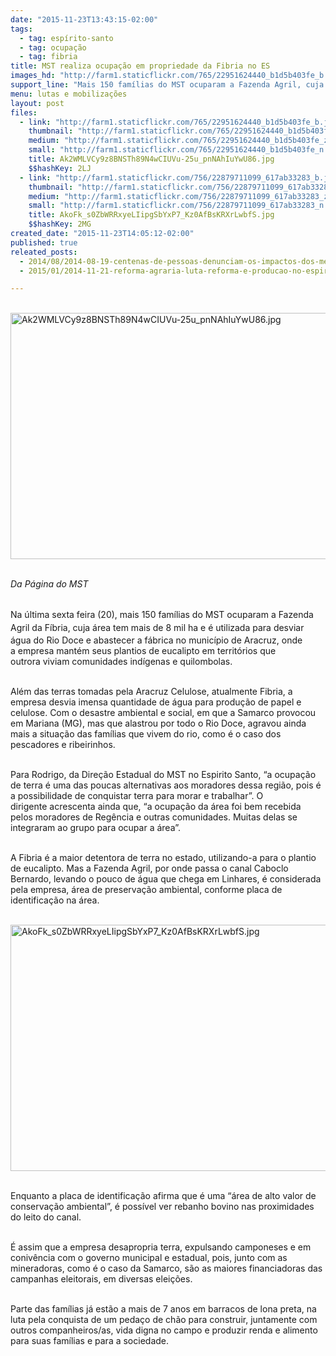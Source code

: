 ```yaml
---
date: "2015-11-23T13:43:15-02:00"
tags:
  - tag: espírito-santo
  - tag: ocupação
  - tag: fibria
title: MST realiza ocupação em propriedade da Fibria no ES
images_hd: "http://farm1.staticflickr.com/765/22951624440_b1d5b403fe_b.jpg"
support_line: "Mais 150 famílias do MST ocuparam a Fazenda Agril, cuja área tem mais de 8 mil ha e é utilizada para desviar água do Rio Doce e abastecer a fábrica da empresa."
menu: lutas e mobilizações
layout: post
files:
  - link: "http://farm1.staticflickr.com/765/22951624440_b1d5b403fe_b.jpg"
    thumbnail: "http://farm1.staticflickr.com/765/22951624440_b1d5b403fe_t.jpg"
    medium: "http://farm1.staticflickr.com/765/22951624440_b1d5b403fe_z.jpg"
    small: "http://farm1.staticflickr.com/765/22951624440_b1d5b403fe_n.jpg"
    title: Ak2WMLVCy9z8BNSTh89N4wCIUVu-25u_pnNAhIuYwU86.jpg
    $$hashKey: 2LJ
  - link: "http://farm1.staticflickr.com/756/22879711099_617ab33283_b.jpg"
    thumbnail: "http://farm1.staticflickr.com/756/22879711099_617ab33283_t.jpg"
    medium: "http://farm1.staticflickr.com/756/22879711099_617ab33283_z.jpg"
    small: "http://farm1.staticflickr.com/756/22879711099_617ab33283_n.jpg"
    title: AkoFk_s0ZbWRRxyeLIipgSbYxP7_Kz0AfBsKRXrLwbfS.jpg
    $$hashKey: 2MG
created_date: "2015-11-23T14:05:12-02:00"
published: true
releated_posts:
  - 2014/08/2014-08-19-centenas-de-pessoas-denunciam-os-impactos-dos-megaprojetos-no-es.md
  - 2015/01/2014-11-21-reforma-agraria-luta-reforma-e-producao-no-espirito-santo.md

---
```

<p class="p1"><br />
<img alt="Ak2WMLVCy9z8BNSTh89N4wCIUVu-25u_pnNAhIuYwU86.jpg" height="394" src="http://farm1.staticflickr.com/765/22951624440_b1d5b403fe_b.jpg" width="700" /></p>

<p class="p1"><br />
<em>Da P&aacute;gina do MST</em></p>

<p class="p1"><br />
Na &uacute;ltima sexta feira (20), mais<span style="line-height: 20.8px;">&nbsp;150 fam&iacute;lias do MST ocuparam&nbsp;</span>a Fazenda Agril da&nbsp;F&iacute;bria, cuja &aacute;rea&nbsp;<span style="line-height: 20.8px;">tem mais de 8 mil ha e &eacute; utilizada</span>&nbsp;para desviar &aacute;gua do Rio Doce e&nbsp;abastecer a f&aacute;brica no munic&iacute;pio de Aracruz, onde a&nbsp;empresa mant&eacute;m seus plantios de eucalipto em territ&oacute;rios que outrora&nbsp;viviam comunidades ind&iacute;genas e quilombolas.&nbsp;</p>

<p class="p1"><br />
Al&eacute;m das terras tomadas pela Aracruz Celulose, atualmente&nbsp;Fibria, a empresa desvia imensa quantidade de &aacute;gua para produ&ccedil;&atilde;o de papel e celulose. Com o desastre ambiental e social, em que a Samarco provocou em Mariana (MG), mas que alastrou por todo o Rio Doce, agravou ainda mais a situa&ccedil;&atilde;o das fam&iacute;lias que vivem do rio, como &eacute; o caso dos pescadores e ribeirinhos.</p>

<p class="p1"><br />
Para Rodrigo, da Dire&ccedil;&atilde;o Estadual do MST no Espirito Santo,&nbsp;&ldquo;a ocupa&ccedil;&atilde;o de terra &eacute; uma das poucas alternativas aos moradores dessa regi&atilde;o, pois &eacute; a possibilidade de conquistar terra para morar e trabalhar&rdquo;. O dirigente&nbsp;acrescenta ainda&nbsp;que,&nbsp;&ldquo;a ocupa&ccedil;&atilde;o da &aacute;rea foi bem recebida pelos moradores de Reg&ecirc;ncia e outras comunidades. Muitas delas se integraram ao grupo para ocupar a &aacute;rea&rdquo;.</p>

<p class="p1"><br />
A Fibria &eacute; a maior detentora de terra no estado, utilizando-a para o plantio de eucalipto. Mas a Fazenda Agril, por onde passa o canal Caboclo Bernardo, levando o pouco de &aacute;gua que chega em Linhares, &eacute; considerada pela empresa, &aacute;rea de preserva&ccedil;&atilde;o ambiental, conforme placa de identifica&ccedil;&atilde;o na &aacute;rea.</p>

<p class="p1"><br />
<img alt="AkoFk_s0ZbWRRxyeLIipgSbYxP7_Kz0AfBsKRXrLwbfS.jpg" height="394" src="http://farm1.staticflickr.com/756/22879711099_617ab33283_b.jpg" width="700" /></p>

<p class="p1"><br />
Enquanto a placa de identifica&ccedil;&atilde;o afirma que &eacute; uma &ldquo;&aacute;rea de alto valor de conserva&ccedil;&atilde;o ambiental&rdquo;, &eacute; poss&iacute;vel ver rebanho bovino nas proximidades do leito do canal.</p>

<p class="p1"><br />
&Eacute; assim que a empresa desapropria terra, expulsando camponeses e em coniv&ecirc;ncia com o governo municipal e estadual, pois, junto com as mineradoras, como &eacute; o caso da Samarco, s&atilde;o as maiores financiadoras das campanhas eleitorais, em diversas elei&ccedil;&otilde;es.</p>

<p class="p1"><br />
Parte das fam&iacute;lias j&aacute; est&atilde;o a mais de 7 anos em barracos de lona preta, na luta pela conquista de um peda&ccedil;o de ch&atilde;o para construir, juntamente com outros companheiros/as, vida digna no campo e produzir renda e alimento para suas fam&iacute;lias e para a sociedade.&nbsp;</p>
